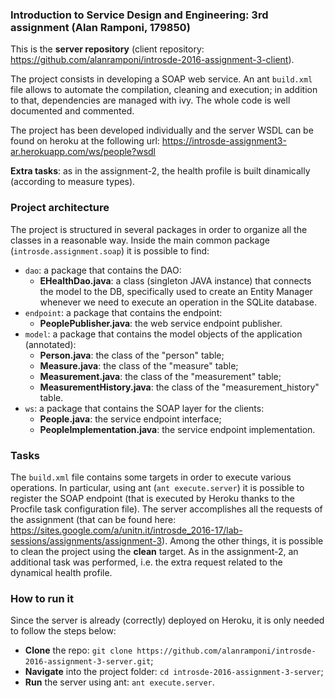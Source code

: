 ### Introduction to Service Design and Engineering: 3rd assignment (Alan Ramponi, 179850)

This is the **server repository** (client repository: https://github.com/alanramponi/introsde-2016-assignment-3-client).

The project consists in developing a SOAP web service. An ant `build.xml` file allows to automate the compilation, cleaning and execution; in addition to that, dependencies are managed with ivy. The whole code is well documented and commented.

The project has been developed individually and the server WSDL can be found on heroku at the following url:
https://introsde-assignment3-ar.herokuapp.com/ws/people?wsdl

**Extra tasks**: as in the assignment-2, the health profile is built dinamically (according to measure types).

### Project architecture
The project is structured in several packages in order to organize all the classes in a reasonable way. Inside the main common package (`introsde.assignment.soap`) it is possible to find:
* `dao`: a package that contains the DAO:
   * **EHealthDao.java**: a class (singleton JAVA instance) that connects the model to the DB, specifically used to create an Entity Manager whenever we need to execute an operation in the SQLite database.
* `endpoint`: a package that contains the endpoint:
   * **PeoplePublisher.java**: the web service endpoint publisher.
* `model`: a package that contains the model objects of the application (annotated):
   * **Person.java**: the class of the "person" table;
   * **Measure.java**: the class of the "measure" table;
   * **Measurement.java**: the class of the "measurement" table;
   * **MeasurementHistory.java**: the class of the "measurement_history" table.
* `ws`: a package that contains the SOAP layer for the clients:
   * **People.java**: the service endpoint interface;
   * **PeopleImplementation.java**: the service endpoint implementation.

### Tasks
The `build.xml` file contains some targets in order to execute various operations. In particular, using ant (`ant execute.server`) it is possible to register the SOAP endpoint (that is executed by Heroku thanks to the Procfile task configuration file). The server accomplishes all the requests of the assignment (that can be found here: https://sites.google.com/a/unitn.it/introsde_2016-17/lab-sessions/assignments/assignment-3).
Among the other things, it is possible to clean the project using the **clean** target.
As in the assignment-2, an additional task was performed, i.e. the extra request related to the dynamical health profile.

### How to run it
Since the server is already (correctly) deployed on Heroku, it is only needed to follow the steps below:
* **Clone** the repo: `git clone https://github.com/alanramponi/introsde-2016-assignment-3-server.git`;
* **Navigate** into the project folder: `cd introsde-2016-assignment-3-server`;
* **Run** the server using ant: `ant execute.server`.
